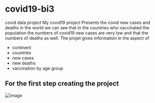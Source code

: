 # covid19-bi3
covid data project
My covid19 project Presents the covid new cases and deaths in the world
we can see that in the countries who vaccinated the population the numbers of covid19 new cases are very low
and that the numbers of deaths as well.
The projet gives information in the aspect of 
- continent
- countries
- new cases
- new deaths
- vaccination by age group

For the first step creating the project 
- 
![image](https://user-images.githubusercontent.com/94347944/141737976-07a6e3f4-9a66-49ae-b8bc-fe9ed4a1a29c.png)


